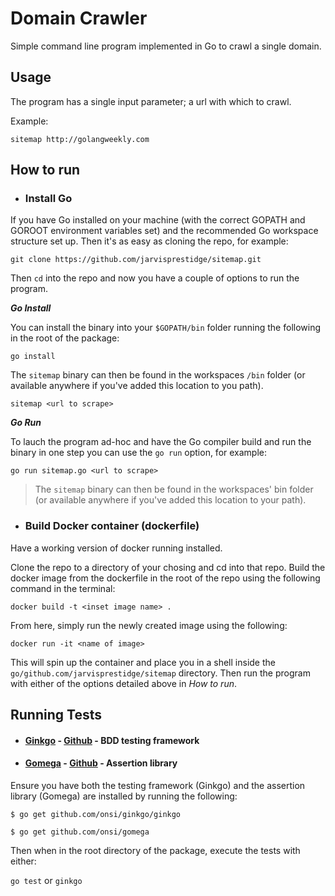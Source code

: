 # Domain Crawler

Simple command line program implemented in Go to crawl a single domain.

## Usage

The program has a single input parameter; a url with which to crawl.

Example: 

`sitemap http://golangweekly.com`


## How to run

* ### Install Go


If you have Go installed on your machine (with the correct GOPATH and GOROOT environment variables set) and the recommended Go workspace structure set up. Then it's as easy as cloning the repo, for example:

`git clone https://github.com/jarvisprestidge/sitemap.git` 

Then `cd` into the repo and now you have a couple of options to run the program.

 ***Go Install***
 
 You can install the binary into your `$GOPATH/bin` folder running the following in the root of the package:
 
`go install`

The `sitemap` binary can then be found in the workspaces `/bin` folder (or available anywhere if you've added this location to you path).

`sitemap <url to scrape>`

 ***Go Run***
 
 To lauch the program ad-hoc and have the Go compiler build and run the binary in one step you can use the `go run` option, for example:
 
`go run sitemap.go <url to scrape>`

> The `sitemap` binary can then be found in the workspaces' bin folder (or available anywhere if you've added this location to your path).

* ### Build Docker container (dockerfile)


Have a working version of docker running installed.

Clone the repo to a directory of your chosing and cd into that repo. Build the docker image from the dockerfile in the root of the repo using the following command in the terminal:

`docker build -t <inset image name> .`

From here, simply run the newly created image using the following:

`docker run -it <name of image>`

This will spin up the container and place you in a shell inside the `go/github.com/jarvisprestidge/sitemap` directory. Then run the program with either of the options detailed above in *How to run*.


## Running Tests

* #### [Ginkgo](https://onsi.github.io/ginkgo/) - [Github](https://github.com/onsi/ginkgo) - BDD testing framework

* #### [Gomega](https://onsi.github.io/gomega/) - [Github](https://github.com/onsi/gomega) - Assertion library

Ensure you have both the testing framework (Ginkgo) and the assertion library (Gomega) are installed by running the following:

`$ go get github.com/onsi/ginkgo/ginkgo`

`$ go get github.com/onsi/gomega`

Then when in the root directory of the package, execute the tests with either:

`go test` or `ginkgo`



